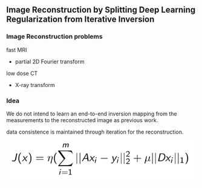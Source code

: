 ## Image Reconstruction by Splitting Deep Learning Regularization from Iterative Inversion

### Image Reconstruction problems
fast MRI
  - partial 2D Fourier transform
  
low dose CT
  - X-ray transform
  
### Idea
We do not intend to learn an end-to-end inversion mapping from the measurements to 
the reconstructed image as previous work.

data consistence is maintained through iteration for the reconstruction.

![](./1.jpg)
